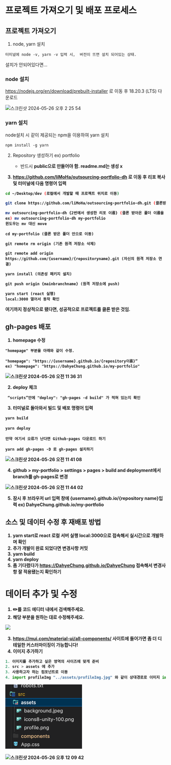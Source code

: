 # 프로젝트 가져오기 및 배포 프로세스

## 프로젝트 가져오기

1. node, yarn 설치
```
터미널에 node -v, yarn -v 입력 시,  버전이 뜨면 설치 되어있는 상태.

```
설치가 안되어있다면...
### node 설치
https://nodejs.org/en/download/prebuilt-installer 로 이동 후 18.20.3 (LTS) 다운로드

<img width="600" alt="스크린샷 2024-05-26 오후 2 25 54" src="https://github.com/liMoHa/outsourcing-portfolio-dh/assets/88691881/8bf38ce0-da71-4e5c-a419-08a0da81e825">

### yarn 설치
node설치 시 같이 제공되는 npm을 이용하여 yarn 설치

```
npm install -g yarn
```

2. Repository 생성하기 ex) portfolio
   - 반드시 <strong>public</mark>으로 만들어야 함. readme.md는 생성 x 

4. https://github.com/liMoHa/outsourcing-portfolio-dh 로 이동 후 리포 복사 및 터미널에 다음 명령어 입력
   
```bash
cd ~/Desktop/dev (로컬에서 개발할 때 프로젝트 위치로 이동)
```

```bash
git clone https://github.com/liMoHa/outsourcing-portfolio-dh.git (클론받기)
```

```bash
mv outsourcing-portfolio-dh {2번에서 생성한 리포 이름} (클론 받아온 폴더 이름을 앞으로 새로운 저장소가 될 리포 이름(2번에서 생성)으로 수정)
ex) mv outsourcing-portfolio-dh my-portfolio
윈도우는 mv 대신 move
```

```
cd my-portfolio (클론 받은 폴더 안으로 이동)
```

```
git remote rm origin (기존 원격 저장소 삭제)
```

```
git remote add origin https://github.com/{username}/{repositoryname}.git (자신의 원격 저장소 연결)
```

```
yarn install (의존성 패키지 설치)
```

```
git push origin {mainbranchname} (원격 저장소에 push)
```

```
yarn start (react 실행)
local:3000 열어서 동작 확인
```


여기까지 정상적으로 됐다면, 성공적으로 프로젝트를 클론 받은 것임.

## gh-pages 배포

1. homepage 수정
```
"homepage" 부분을 아래와 같이 수정.

"homepage": "https://{username}.github.io/{repository이름}”
ex) "homepage": "https://DahyeChung.github.io/my-portfolio"
```
![스크린샷 2024-05-26 오전 11 36 31](https://github.com/liMoHa/outsourcing-portfolio-dh/assets/88691881/b1e542c0-6d06-4ae2-a8eb-a4c50f73e32a)

2. deploy 체크
```
 “scripts”안에 "deploy": "gh-pages -d build" 가 적혀 있는지 확인

```

3. 터미널로 돌아와서 빌드 및 배포 명령어 입력

```
yarn build

yarn deploy

만약 여기서 오류가 난다면 Github-pages 다운로드 하기

yarn add gh-pages -D 로 gh-pages 설치하기 
```

![스크린샷 2024-05-26 오전 11 41 08](https://github.com/liMoHa/outsourcing-portfolio-dh/assets/88691881/e0ffbf4d-bab5-4f0a-8c48-18a12b9c3e32)

4. github > my-portfolio > settings > pages > build and deployment에서 branch를 gh-pages로 변경

![스크린샷 2024-05-26 오전 11 44 02](https://github.com/liMoHa/outsourcing-portfolio-dh/assets/88691881/81a5933d-5e40-401f-a0ea-4a2bbe46c94e)


5. 잠시 후 브라우저 url 입력 창에 {username}.github.io/{repository name}입력 ex) DahyeChung.github.io/my-portfolio

## 소스 및 데이터 수정 후 재배포 방법
1. yarn start로 react 로컬 서버 실행 local:3000으로 접속해서 실시간으로 개발하며 확인
2. 추가 개발이 완료 되었다면 변경사항 커밋
3. yarn build
4. yarn deploy
5. 좀 기다렸다가 https://DahyeChung.github.io/DahyeChung 접속해서 변경사항 잘 적용됐는지 확인하기

# 데이터 추가 및 수정
1. ✏️를 코드 에디터 내에서 검색해주세요.
2. 해당 부분을 원하는 대로 수정해주세요.
<img src="https://github.com/liMoHa/outsourcing-portfolio-dh/assets/88691881/891b284d-a66e-4b5b-ac67-2b70f5af40f9" width="200px">

3. https://mui.com/material-ui/all-components/ 사이트에 들어가면 좀 더 디테일한 커스터마이징이 가능합니다!
4. 이미지 추가하기

```ts
1. 이미지를 추가하고 싶은 영역의 사이즈에 맞게 준비
2. src > assets 에 추가
3. 사용하고자 하는 컴포넌트로 이동
4. import profileImg "../assets/profileImg.jpg" 와 같이 상대경로로 이미지 import
```
![alt text](image-1.png)

![스크린샷 2024-05-26 오후 12 09 42](https://github.com/liMoHa/outsourcing-portfolio-dh/assets/88691881/71f4e988-fd2b-4320-bea6-3e8a79d74256)
